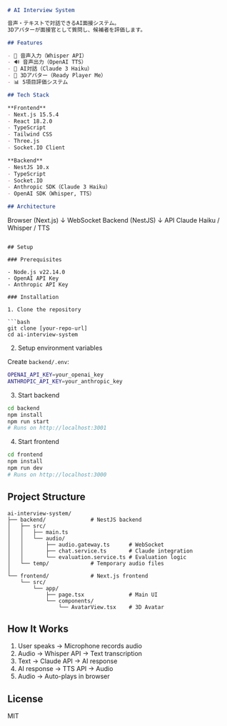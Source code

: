 ```markdown
# AI Interview System

音声・テキストで対話できるAI面接システム。
3Dアバターが面接官として質問し、候補者を評価します。

## Features

- 🎤 音声入力（Whisper API）
- 🔊 音声出力（OpenAI TTS）
- 💬 AI対話（Claude 3 Haiku）
- 👤 3Dアバター（Ready Player Me）
- 📊 5項目評価システム

## Tech Stack

**Frontend**
- Next.js 15.5.4
- React 18.2.0
- TypeScript
- Tailwind CSS
- Three.js
- Socket.IO Client

**Backend**
- NestJS 10.x
- TypeScript
- Socket.IO
- Anthropic SDK（Claude 3 Haiku）
- OpenAI SDK（Whisper, TTS）

## Architecture

```
Browser (Next.js)
    ↓ WebSocket
Backend (NestJS)
    ↓ API
Claude Haiku / Whisper / TTS
```

## Setup

### Prerequisites

- Node.js v22.14.0
- OpenAI API Key
- Anthropic API Key

### Installation

1. Clone the repository

```bash
git clone [your-repo-url]
cd ai-interview-system
```

2. Setup environment variables

Create `backend/.env`:

```bash
OPENAI_API_KEY=your_openai_key
ANTHROPIC_API_KEY=your_anthropic_key
```

3. Start backend

```bash
cd backend
npm install
npm run start
# Runs on http://localhost:3001
```

4. Start frontend

```bash
cd frontend
npm install
npm run dev
# Runs on http://localhost:3000
```

## Project Structure

```
ai-interview-system/
├── backend/              # NestJS backend
│   ├── src/
│   │   ├── main.ts
│   │   └── audio/
│   │       ├── audio.gateway.ts      # WebSocket
│   │       ├── chat.service.ts       # Claude integration
│   │       └── evaluation.service.ts # Evaluation logic
│   └── temp/             # Temporary audio files
│
└── frontend/             # Next.js frontend
    └── src/
        └── app/
            ├── page.tsx              # Main UI
            └── components/
                └── AvatarView.tsx    # 3D Avatar
```

## How It Works

1. User speaks → Microphone records audio
2. Audio → Whisper API → Text transcription
3. Text → Claude API → AI response
4. AI response → TTS API → Audio
5. Audio → Auto-plays in browser

## License

MIT
```